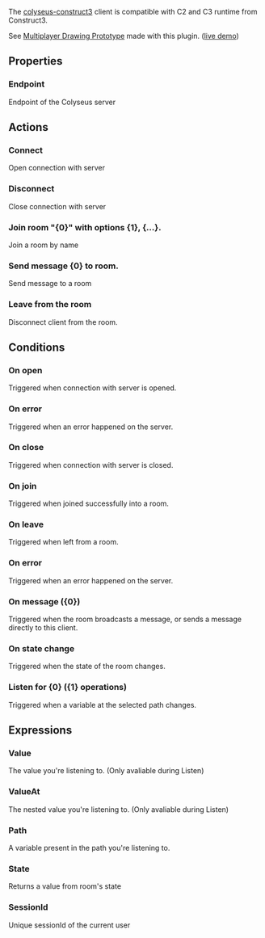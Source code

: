 The [colyseus-construct3](https://github.com/colyseus/colyseus-construct3) client is compatible with C2 and C3 runtime from Construct3.

See [Multiplayer Drawing Prototype](https://github.com/endel/multiplayer-drawing-prototype) made with this plugin. ([live demo](https://drawing-prototype.herokuapp.com/))

## Properties

### Endpoint
Endpoint of the Colyseus server

## Actions

### Connect
Open connection with server

### Disconnect
Close connection with server

### Join room "{0}" with options {1}, {...}.
Join a room by name

### Send message {0} to room.
Send message to a room

### Leave from the room
Disconnect client from the room.

## Conditions

### On open
Triggered when connection with server is opened.

### On error
Triggered when an error happened on the server.

### On close
Triggered when connection with server is closed.

### On join
Triggered when joined successfully into a room.

### On leave
Triggered when left from a room.

### On error
Triggered when an error happened on the server.

### On message ({0})
Triggered when the room broadcasts a message, or sends a message directly to this client.

### On state change
Triggered when the state of the room changes.

### Listen for {0} ({1} operations)
Triggered when a variable at the selected path changes.

## Expressions

### Value
The value you're listening to. (Only avaliable during Listen)

### ValueAt
The nested value you're listening to. (Only avaliable during Listen)

### Path
A variable present in the path you're listening to.

### State
Returns a value from room's state

### SessionId
Unique sessionId of the current user